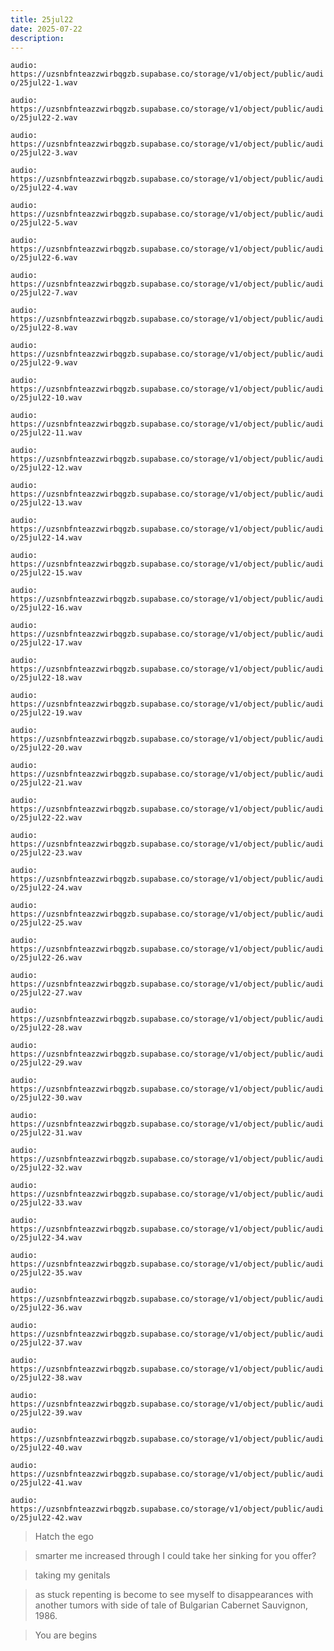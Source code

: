 ```yaml
---
title: 25jul22
date: 2025-07-22
description: 
---
```


`audio: https://uzsnbfnteazzwirbqgzb.supabase.co/storage/v1/object/public/audio/25jul22-1.wav`

`audio: https://uzsnbfnteazzwirbqgzb.supabase.co/storage/v1/object/public/audio/25jul22-2.wav`

`audio: https://uzsnbfnteazzwirbqgzb.supabase.co/storage/v1/object/public/audio/25jul22-3.wav`

`audio: https://uzsnbfnteazzwirbqgzb.supabase.co/storage/v1/object/public/audio/25jul22-4.wav`

`audio: https://uzsnbfnteazzwirbqgzb.supabase.co/storage/v1/object/public/audio/25jul22-5.wav`

`audio: https://uzsnbfnteazzwirbqgzb.supabase.co/storage/v1/object/public/audio/25jul22-6.wav`

`audio: https://uzsnbfnteazzwirbqgzb.supabase.co/storage/v1/object/public/audio/25jul22-7.wav`

`audio: https://uzsnbfnteazzwirbqgzb.supabase.co/storage/v1/object/public/audio/25jul22-8.wav`

`audio: https://uzsnbfnteazzwirbqgzb.supabase.co/storage/v1/object/public/audio/25jul22-9.wav`

`audio: https://uzsnbfnteazzwirbqgzb.supabase.co/storage/v1/object/public/audio/25jul22-10.wav`

`audio: https://uzsnbfnteazzwirbqgzb.supabase.co/storage/v1/object/public/audio/25jul22-11.wav`

`audio: https://uzsnbfnteazzwirbqgzb.supabase.co/storage/v1/object/public/audio/25jul22-12.wav`

`audio: https://uzsnbfnteazzwirbqgzb.supabase.co/storage/v1/object/public/audio/25jul22-13.wav`

`audio: https://uzsnbfnteazzwirbqgzb.supabase.co/storage/v1/object/public/audio/25jul22-14.wav`

`audio: https://uzsnbfnteazzwirbqgzb.supabase.co/storage/v1/object/public/audio/25jul22-15.wav`

`audio: https://uzsnbfnteazzwirbqgzb.supabase.co/storage/v1/object/public/audio/25jul22-16.wav`

`audio: https://uzsnbfnteazzwirbqgzb.supabase.co/storage/v1/object/public/audio/25jul22-17.wav`

`audio: https://uzsnbfnteazzwirbqgzb.supabase.co/storage/v1/object/public/audio/25jul22-18.wav`

`audio: https://uzsnbfnteazzwirbqgzb.supabase.co/storage/v1/object/public/audio/25jul22-19.wav`

`audio: https://uzsnbfnteazzwirbqgzb.supabase.co/storage/v1/object/public/audio/25jul22-20.wav`

`audio: https://uzsnbfnteazzwirbqgzb.supabase.co/storage/v1/object/public/audio/25jul22-21.wav`

`audio: https://uzsnbfnteazzwirbqgzb.supabase.co/storage/v1/object/public/audio/25jul22-22.wav`

`audio: https://uzsnbfnteazzwirbqgzb.supabase.co/storage/v1/object/public/audio/25jul22-23.wav`

`audio: https://uzsnbfnteazzwirbqgzb.supabase.co/storage/v1/object/public/audio/25jul22-24.wav`

`audio: https://uzsnbfnteazzwirbqgzb.supabase.co/storage/v1/object/public/audio/25jul22-25.wav`

`audio: https://uzsnbfnteazzwirbqgzb.supabase.co/storage/v1/object/public/audio/25jul22-26.wav`

`audio: https://uzsnbfnteazzwirbqgzb.supabase.co/storage/v1/object/public/audio/25jul22-27.wav`

`audio: https://uzsnbfnteazzwirbqgzb.supabase.co/storage/v1/object/public/audio/25jul22-28.wav`

`audio: https://uzsnbfnteazzwirbqgzb.supabase.co/storage/v1/object/public/audio/25jul22-29.wav`

`audio: https://uzsnbfnteazzwirbqgzb.supabase.co/storage/v1/object/public/audio/25jul22-30.wav`

`audio: https://uzsnbfnteazzwirbqgzb.supabase.co/storage/v1/object/public/audio/25jul22-31.wav`

`audio: https://uzsnbfnteazzwirbqgzb.supabase.co/storage/v1/object/public/audio/25jul22-32.wav`

`audio: https://uzsnbfnteazzwirbqgzb.supabase.co/storage/v1/object/public/audio/25jul22-33.wav`

`audio: https://uzsnbfnteazzwirbqgzb.supabase.co/storage/v1/object/public/audio/25jul22-34.wav`

`audio: https://uzsnbfnteazzwirbqgzb.supabase.co/storage/v1/object/public/audio/25jul22-35.wav`

`audio: https://uzsnbfnteazzwirbqgzb.supabase.co/storage/v1/object/public/audio/25jul22-36.wav`

`audio: https://uzsnbfnteazzwirbqgzb.supabase.co/storage/v1/object/public/audio/25jul22-37.wav`

`audio: https://uzsnbfnteazzwirbqgzb.supabase.co/storage/v1/object/public/audio/25jul22-38.wav`

`audio: https://uzsnbfnteazzwirbqgzb.supabase.co/storage/v1/object/public/audio/25jul22-39.wav`

`audio: https://uzsnbfnteazzwirbqgzb.supabase.co/storage/v1/object/public/audio/25jul22-40.wav`

`audio: https://uzsnbfnteazzwirbqgzb.supabase.co/storage/v1/object/public/audio/25jul22-41.wav`

`audio: https://uzsnbfnteazzwirbqgzb.supabase.co/storage/v1/object/public/audio/25jul22-42.wav`

> Hatch the ego

> smarter me increased through I could take her sinking for you offer?

> taking my genitals

> as stuck repenting is become to see myself to disappearances with another tumors with side of tale of Bulgarian Cabernet Sauvignon, 1986.

> You are begins